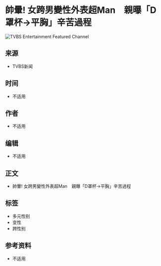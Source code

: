 # 帥暈! 女跨男變性外表超Man　親曝「D罩杯→平胸」辛苦過程

![TVBS Entertainment Featured Channel](https://i.ytimg.com/an/X2nSXwmSRS-Tzx0Cl_XrDA/featured_channel.jpg?v=63919873)

## 来源
- TVBS新闻

## 时间
- 不适用

## 作者
- 不适用

## 编辑
- 不适用

## 正文
- 帥暈! 女跨男變性外表超Man　親曝「D罩杯→平胸」辛苦過程

## 标签
- 多元性别
- 变性
- 跨性别

## 参考资料
- 不适用